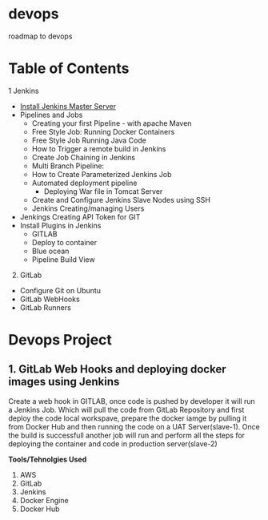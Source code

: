 # devops
roadmap to devops

# Table of Contents

1 Jenkins
  
  * [Install Jenkins Master Server](https://github.com/jawad1989/devops/tree/master/Jenkins)
  * Pipelines and Jobs
    * Creating your first Pipeline - with apache Maven
    * Free Style Job: Running Docker Containers
    * Free Style Job Running Java Code
    * How to Trigger a remote build in Jenkins
    * Create Job Chaining in Jenkins
    * Multi Branch Pipeline:
    * How to Create Parameterized Jenkins Job
    * Automated deployment pipeline
      * Deploying War file in Tomcat Server
    * Create and Configure Jenkins Slave Nodes using SSH 
    * Jenkins Creating/managing Users
  * Jenkings Creating API Token for GIT
  * Install Plugins in Jenkins 
    * GITLAB
    * Deploy to container
    * Blue ocean
    * Pipeline Build View
2. GitLab
  * Configure Git on Ubuntu
  * GitLab WebHooks
  * GitLab Runners
  

# Devops Project

## 1. GitLab Web Hooks and deploying docker images using Jenkins
Create a web hook in GITLAB, once code is pushed by developer it will run a Jenkins Job. Which will pull the code from GitLab Repository and first deploy the code local workspave, prepare the docker iamge by pulling it from Docker Hub and then running the code on a UAT Server(slave-1). Once the build is successfull another job will run and perform all the steps for deploying the container and code in production server(slave-2) 

**Tools/Tehnolgies Used**
1. AWS
2. GitLab
3. Jenkins
4. Docker Engine
5. Docker Hub
